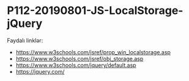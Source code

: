 # P112-20190801-JS-LocalStorage-jQuery

Faydalı linklər:

- https://www.w3schools.com/jsref/prop_win_localstorage.asp
- https://www.w3schools.com/jsref/obj_storage.asp
- https://www.w3schools.com/jquery/default.asp
- https://jquery.com/
